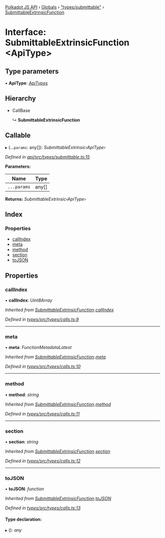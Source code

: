 [Polkadot JS API](../README.md) › [Globals](../globals.md) › ["types/submittable"](../modules/_types_submittable_.md) › [SubmittableExtrinsicFunction](_types_submittable_.submittableextrinsicfunction.md)

# Interface: SubmittableExtrinsicFunction <**ApiType**>

## Type parameters

▪ **ApiType**: *[ApiTypes](../modules/_types_base_.md#apitypes)*

## Hierarchy

* CallBase

  ↳ **SubmittableExtrinsicFunction**

## Callable

▸ (...`params`: any[]): *SubmittableExtrinsic‹ApiType›*

*Defined in [api/src/types/submittable.ts:15](https://github.com/polkadot-js/api/blob/4a1e504ca2/packages/api/src/types/submittable.ts#L15)*

**Parameters:**

Name | Type |
------ | ------ |
`...params` | any[] |

**Returns:** *SubmittableExtrinsic‹ApiType›*

## Index

### Properties

* [callIndex](_types_submittable_.submittableextrinsicfunction.md#callindex)
* [meta](_types_submittable_.submittableextrinsicfunction.md#meta)
* [method](_types_submittable_.submittableextrinsicfunction.md#method)
* [section](_types_submittable_.submittableextrinsicfunction.md#section)
* [toJSON](_types_submittable_.submittableextrinsicfunction.md#tojson)

## Properties

###  callIndex

• **callIndex**: *Uint8Array*

*Inherited from [SubmittableExtrinsicFunction](_types_submittable_.submittableextrinsicfunction.md).[callIndex](_types_submittable_.submittableextrinsicfunction.md#callindex)*

*Defined in [types/src/types/calls.ts:9](https://github.com/polkadot-js/api/blob/4a1e504ca2/packages/types/src/types/calls.ts#L9)*

___

###  meta

• **meta**: *FunctionMetadataLatest*

*Inherited from [SubmittableExtrinsicFunction](_types_submittable_.submittableextrinsicfunction.md).[meta](_types_submittable_.submittableextrinsicfunction.md#meta)*

*Defined in [types/src/types/calls.ts:10](https://github.com/polkadot-js/api/blob/4a1e504ca2/packages/types/src/types/calls.ts#L10)*

___

###  method

• **method**: *string*

*Inherited from [SubmittableExtrinsicFunction](_types_submittable_.submittableextrinsicfunction.md).[method](_types_submittable_.submittableextrinsicfunction.md#method)*

*Defined in [types/src/types/calls.ts:11](https://github.com/polkadot-js/api/blob/4a1e504ca2/packages/types/src/types/calls.ts#L11)*

___

###  section

• **section**: *string*

*Inherited from [SubmittableExtrinsicFunction](_types_submittable_.submittableextrinsicfunction.md).[section](_types_submittable_.submittableextrinsicfunction.md#section)*

*Defined in [types/src/types/calls.ts:12](https://github.com/polkadot-js/api/blob/4a1e504ca2/packages/types/src/types/calls.ts#L12)*

___

###  toJSON

• **toJSON**: *function*

*Inherited from [SubmittableExtrinsicFunction](_types_submittable_.submittableextrinsicfunction.md).[toJSON](_types_submittable_.submittableextrinsicfunction.md#tojson)*

*Defined in [types/src/types/calls.ts:13](https://github.com/polkadot-js/api/blob/4a1e504ca2/packages/types/src/types/calls.ts#L13)*

#### Type declaration:

▸ (): *any*
